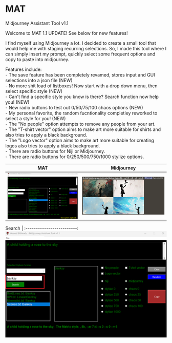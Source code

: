 # MAT
Midjourney Assistant Tool v1.1

Welcome to MAT 1.1 UPDATE!  See below for new features!

I find myself using Midjourney a lot. I decided to create a small tool that would help me with staging recurring selections. So, I made this tool where I can simply insert my prompt, quickly select some frequent options and copy to paste into midjourney.<br>

Features include:<br>
    - The save feature has been completely revamed, stores input and GUI selections into a json file (NEW)<br>
    - No more shit load of listboxes!  Now start with a drop down menu, then select specific style (NEW)<br>
    - Can't find a specific style you know is there?  Search function now help you! (NEW)<br>
    - New radio buttons to test out 0/50/75/100 chaos options (NEW)<br>
    - My personal favorite, the random fucntionality completley reworked to select a style for you! (NEW)<br>
    - The "No people" option attempts to remove any people from your art.<br>
    - The "T-shirt vector" option aims to make art more suitable for shirts and also tries to apply a black background.<br>
    - The "Logo vector" option aims to make art more suitable for creating logos also tries to apply a black background.<br>
    - There are radio buttons for Niji or Midjourney.<br>
    - There are radio buttons for 0/250/500/750/1000 stylize options.

MAT             |  Midjourney
:-------------------------:|:-------------------------:
![Screenshot](MAT-GUIv1.1.png)  |  ![Screenshot](MAT-GUIv1.1-result.png)


Search             |
:-------------------------:
![Screenshot](MAT-GUIv1.1-search.png)
